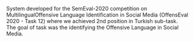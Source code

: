  System  developed  for  the  SemEval-2020  competition  on  MultilingualOffensive  Language  Identification  in  Social  Media  (OffensEval  2020  -  Task  12)  where  we achieved 2nd position in Turkish sub-task.  
 The goal of task was the identifying the Offensive Language in Social Media. 
